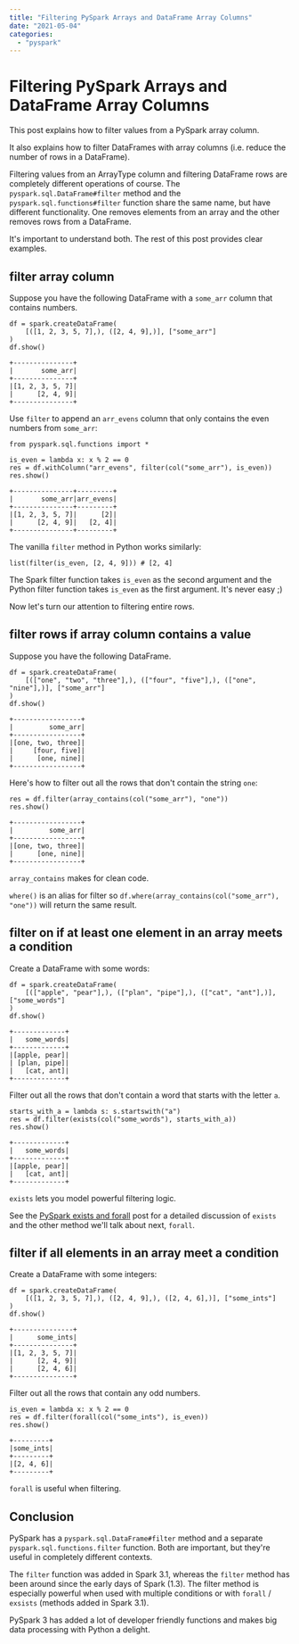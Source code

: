 ```yaml
---
title: "Filtering PySpark Arrays and DataFrame Array Columns"
date: "2021-05-04"
categories: 
  - "pyspark"
---
```


# Filtering PySpark Arrays and DataFrame Array Columns

This post explains how to filter values from a PySpark array column.

It also explains how to filter DataFrames with array columns (i.e. reduce the number of rows in a DataFrame).

Filtering values from an ArrayType column and filtering DataFrame rows are completely different operations of course. The `pyspark.sql.DataFrame#filter` method and the `pyspark.sql.functions#filter` function share the same name, but have different functionality. One removes elements from an array and the other removes rows from a DataFrame.

It's important to understand both. The rest of this post provides clear examples.

## filter array column

Suppose you have the following DataFrame with a `some_arr` column that contains numbers.

```
df = spark.createDataFrame(
    [([1, 2, 3, 5, 7],), ([2, 4, 9],)], ["some_arr"]
)
df.show()
```

```
+---------------+
|       some_arr|
+---------------+
|[1, 2, 3, 5, 7]|
|      [2, 4, 9]|
+---------------+
```

Use `filter` to append an `arr_evens` column that only contains the even numbers from `some_arr`:

```
from pyspark.sql.functions import *

is_even = lambda x: x % 2 == 0
res = df.withColumn("arr_evens", filter(col("some_arr"), is_even))
res.show()
```

```
+---------------+---------+
|       some_arr|arr_evens|
+---------------+---------+
|[1, 2, 3, 5, 7]|      [2]|
|      [2, 4, 9]|   [2, 4]|
+---------------+---------+
```

The vanilla `filter` method in Python works similarly:

```
list(filter(is_even, [2, 4, 9])) # [2, 4]
```

The Spark filter function takes `is_even` as the second argument and the Python filter function takes `is_even` as the first argument. It's never easy ;)

Now let's turn our attention to filtering entire rows.

## filter rows if array column contains a value

Suppose you have the following DataFrame.

```
df = spark.createDataFrame(
    [(["one", "two", "three"],), (["four", "five"],), (["one", "nine"],)], ["some_arr"]
)
df.show()
```

```
+-----------------+
|         some_arr|
+-----------------+
|[one, two, three]|
|     [four, five]|
|      [one, nine]|
+-----------------+
```

Here's how to filter out all the rows that don't contain the string `one`:

```
res = df.filter(array_contains(col("some_arr"), "one"))
res.show()
```

```
+-----------------+
|         some_arr|
+-----------------+
|[one, two, three]|
|      [one, nine]|
+-----------------+
```

`array_contains` makes for clean code.

`where()` is an alias for filter so `df.where(array_contains(col("some_arr"), "one"))` will return the same result.

## filter on if at least one element in an array meets a condition

Create a DataFrame with some words:

```
df = spark.createDataFrame(
    [(["apple", "pear"],), (["plan", "pipe"],), (["cat", "ant"],)], ["some_words"]
)
df.show()
```

```
+-------------+
|   some_words|
+-------------+
|[apple, pear]|
| [plan, pipe]|
|   [cat, ant]|
+-------------+
```

Filter out all the rows that don't contain a word that starts with the letter `a`.

```
starts_with_a = lambda s: s.startswith("a")
res = df.filter(exists(col("some_words"), starts_with_a))
res.show()
```

```
+-------------+
|   some_words|
+-------------+
|[apple, pear]|
|   [cat, ant]|
+-------------+
```

`exists` lets you model powerful filtering logic.

See the [PySpark exists and forall](https://mungingdata.com/pyspark/exists-forall-any-all-array/) post for a detailed discussion of `exists` and the other method we'll talk about next, `forall`.

## filter if all elements in an array meet a condition

Create a DataFrame with some integers:

```
df = spark.createDataFrame(
    [([1, 2, 3, 5, 7],), ([2, 4, 9],), ([2, 4, 6],)], ["some_ints"]
)
df.show()
```

```
+---------------+
|      some_ints|
+---------------+
|[1, 2, 3, 5, 7]|
|      [2, 4, 9]|
|      [2, 4, 6]|
+---------------+
```

Filter out all the rows that contain any odd numbers.

```
is_even = lambda x: x % 2 == 0
res = df.filter(forall(col("some_ints"), is_even))
res.show()
```

```
+---------+
|some_ints|
+---------+
|[2, 4, 6]|
+---------+
```

`forall` is useful when filtering.

## Conclusion

PySpark has a `pyspark.sql.DataFrame#filter` method and a separate `pyspark.sql.functions.filter` function. Both are important, but they're useful in completely different contexts.

The `filter` function was added in Spark 3.1, whereas the `filter` method has been around since the early days of Spark (1.3). The filter method is especially powerful when used with multiple conditions or with `forall` / `exsists` (methods added in Spark 3.1).

PySpark 3 has added a lot of developer friendly functions and makes big data processing with Python a delight.
